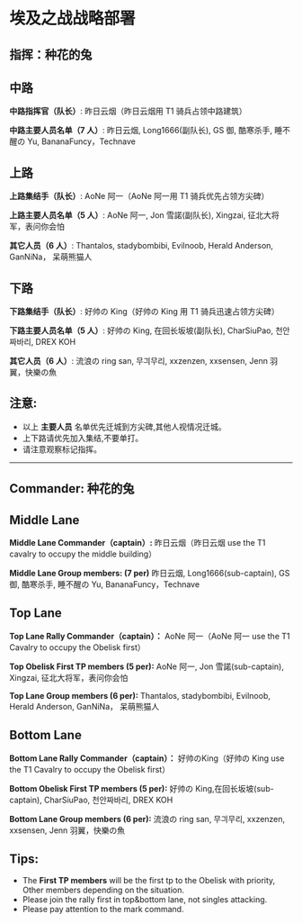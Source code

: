 # 埃及之战战略部署

## 指挥：种花的兔

## 中路

**中路指挥官（队长）**: 昨日云烟（昨日云烟用 T1 骑兵占领中路建筑）

**中路主要人员名单（7 人）**: 昨日云烟, Long1666(副队长), GS 御, 酷寒杀手, 睡不醒の Yu, BananaFuncy，Technave

## 上路

**上路集结手（队长）**: AoNe 阿一（AoNe 阿一用 T1 骑兵优先占领方尖碑）

**上路主要人员名单（5 人）**: AoNe 阿一, Jon 雪諾(副队长), Xingzai, 征北大将军，表问你会怕

**其它人员（6 人）**: Thantalos, stadybombibi, Evilnoob, Herald Anderson, GanNiNa， 呆萌熊猫人

## 下路

**下路集结手（队长）**: 好帅の King（好帅の King 用 T1 骑兵迅速占领方尖碑）

**下路主要人员名单（5 人）**: 好帅の King, 在回长坂坡(副队长), CharSiuPao, 천안짜바리, DREX KOH

**其它人员（6 人）**: 流浪の ring san, 무긔무리, xxzenzen, xxsensen, Jenn 羽翼，快樂の魚

## 注意:

- 以上 **主要人员** 名单优先迁城到方尖碑,其他人视情况迁城。
- 上下路请优先加入集结,不要单打。
- 请注意观察标记指挥。

---

## Commander: 种花的兔

## Middle Lane

**Middle Lane Commander（captain）:** 昨日云烟（昨日云烟 use the T1 cavalry to occupy the middle building）

**Middle Lane Group members: (7 per)** 昨日云烟, Long1666(sub-captain), GS 御, 酷寒杀手, 睡不醒の Yu, BananaFuncy，Technave

## Top Lane

**Top Lane Rally Commander（captain）：** AoNe 阿一（AoNe 阿一 use the T1 Cavalry to occupy the Obelisk first）

**Top Obelisk First TP members (5 per):** AoNe 阿一, Jon 雪諾(sub-captain), Xingzai, 征北大将军，表问你会怕

**Top Lane Group members (6 per):** Thantalos, stadybombibi, Evilnoob, Herald Anderson, GanNiNa， 呆萌熊猫人

## Bottom Lane

**Bottom Lane Rally Commander（captain）：** 好帅のKing（好帅の King use the T1 Cavalry to occupy the Obelisk first）

**Bottom Obelisk First TP members (5 per):** 好帅の King,在回长坂坡(sub-captain), CharSiuPao, 천안짜바리, DREX KOH

**Bottom Lane Group members (6 per):** 流浪の ring san, 무긔무리, xxzenzen, xxsensen, Jenn 羽翼，快樂の魚

## Tips:

- The **First TP members** will be the first tp to the Obelisk with priority, Other members depending on the situation.
- Please join the rally first in top&bottom lane, not singles attacking.
- Please pay attention to the mark command.
